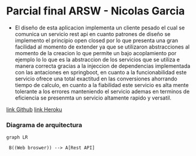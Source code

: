 # Parcial final ARSW - Nicolas Garcia
- El diseño de esta aplicacion implementa un cliente pesado el cual se comunica un servicio rest api en cuanto patrones de diseño se implemento el principio open closed por lo que presenta una gran facilidad al momento de extender ya que se utilizaron abstracciones al momento de la creacion lo que permite un bajo acoplamiento por ejemplo lo 	lo que es la abstraccion de los servicios que se utiliza e manera correcta gracias a la injeccion de dependencias implementada con las antaciones en springboot, en cuanto a la funcionabilidad este servicio ofrece una total exactitud en las conversiones ahorrando tiempo de calculo, en cuanto a la fiabilidad este servicio es alta mente tolerante a los errores manteniendo el servicio ademas en terminos de eficiencia se presenmta un servicio altamente rapido y versatil.

 [link Github](https://github.com/nicoga97/Parcial-Final-ARSW)
  [link Heroku](https://parcial-arsw-2018-2.herokuapp.com/)

  ### Diagrama de arquitectura



```mermaid
graph LR

 B((Web broswer)) --> A[Rest API]



```